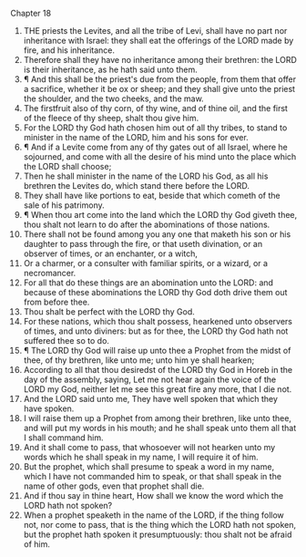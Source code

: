 

Chapter 18

1. THE priests the Levites, and all the tribe of Levi, shall have no part nor inheritance with Israel: they shall eat the offerings of the LORD made by fire, and his inheritance.
2. Therefore shall they have no inheritance among their brethren: the LORD is their inheritance, as he hath said unto them.
3. ¶ And this shall be the priest's due from the people, from them that offer a sacrifice, whether it be ox or sheep; and they shall give unto the priest the shoulder, and the two cheeks, and the maw.
4. The firstfruit also of thy corn, of thy wine, and of thine oil, and the first of the fleece of thy sheep, shalt thou give him.
5. For the LORD thy God hath chosen him out of all thy tribes, to stand to minister in the name of the LORD, him and his sons for ever.
6. ¶ And if a Levite come from any of thy gates out of all Israel, where he sojourned, and come with all the desire of his mind unto the place which the LORD shall choose;
7. Then he shall minister in the name of the LORD his God, as all his brethren the Levites do, which stand there before the LORD.
8. They shall have like portions to eat, beside that which cometh of the sale of his patrimony.
9. ¶ When thou art come into the land which the LORD thy God giveth thee, thou shalt not learn to do after the abominations of those nations.
10. There shall not be found among you any one that maketh his son or his daughter to pass through the fire, or that useth divination, or an observer of times, or an enchanter, or a witch,
11. Or a charmer, or a consulter with familiar spirits, or a wizard, or a necromancer.
12. For all that do these things are an abomination unto the LORD: and because of these abominations the LORD thy God doth drive them out from before thee.
13. Thou shalt be perfect with the LORD thy God.
14. For these nations, which thou shalt possess, hearkened unto observers of times, and unto diviners: but as for thee, the LORD thy God hath not suffered thee so to do.
15. ¶ The LORD thy God will raise up unto thee a Prophet from the midst of thee, of thy brethren, like unto me; unto him ye shall hearken;
16. According to all that thou desiredst of the LORD thy God in Horeb in the day of the assembly, saying, Let me not hear again the voice of the LORD my God, neither let me see this great fire any more, that I die not.
17. And the LORD said unto me, They have well spoken that which they have spoken.
18. I will raise them up a Prophet from among their brethren, like unto thee, and will put my words in his mouth; and he shall speak unto them all that I shall command him.
19. And it shall come to pass, that whosoever will not hearken unto my words which he shall speak in my name, I will require it of him.
20. But the prophet, which shall presume to speak a word in my name, which I have not commanded him to speak, or that shall speak in the name of other gods, even that prophet shall die.
21. And if thou say in thine heart, How shall we know the word which the LORD hath not spoken?
22. When a prophet speaketh in the name of the LORD, if the thing follow not, nor come to pass, that is the thing which the LORD hath not spoken, but the prophet hath spoken it presumptuously: thou shalt not be afraid of him.

